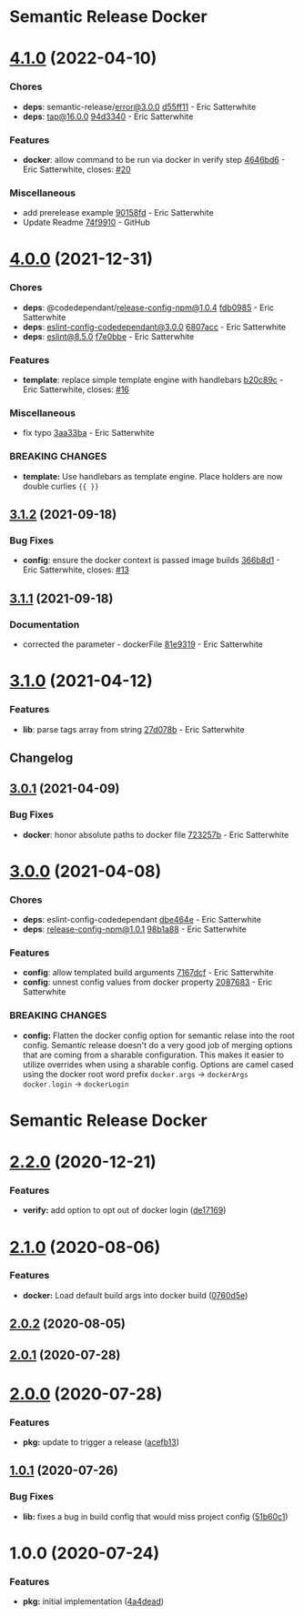 # Semantic Release Docker

# [4.1.0](https://github.com/esatterwhite/semantic-release-docker/compare/v4.0.0...v4.1.0) (2022-04-10)


### Chores

* **deps**: semantic-release/error@3.0.0 [d55ff11](https://github.com/esatterwhite/semantic-release-docker/commit/d55ff1108a0130ce10932e409683fb741fb315d3) - Eric Satterwhite
* **deps**: tap@16.0.0 [94d3340](https://github.com/esatterwhite/semantic-release-docker/commit/94d3340dba42ed702b71325ea5afc2f627df1fcc) - Eric Satterwhite


### Features

* **docker**: allow command to be run via docker in verify step [4646bd6](https://github.com/esatterwhite/semantic-release-docker/commit/4646bd681cb4d7ee4a48a9187fbe7dfe88686b78) - Eric Satterwhite, closes: [#20](https://github.com/esatterwhite/semantic-release-docker/issues/20)


### Miscellaneous

* add prerelease example [90158fd](https://github.com/esatterwhite/semantic-release-docker/commit/90158fdaa65b35a861ce40ca2c3a660f28446f72) - Eric Satterwhite
* Update Readme [74f9910](https://github.com/esatterwhite/semantic-release-docker/commit/74f99107723223a67009c96a762b200f8d25621d) - GitHub

# [4.0.0](https://github.com/esatterwhite/semantic-release-docker/compare/v3.1.2...v4.0.0) (2021-12-31)


### Chores

* **deps**: @codedependant/release-config-npm@1.0.4 [fdb0985](https://github.com/esatterwhite/semantic-release-docker/commit/fdb0985d346b1f74d61cf4d0ef238743e5f1d6f4) - Eric Satterwhite
* **deps**: eslint-config-codedependant@3.0.0 [6807acc](https://github.com/esatterwhite/semantic-release-docker/commit/6807accd81002e7bc86d79f260c19141f40363f6) - Eric Satterwhite
* **deps**: eslint@8.5.0 [f7e0bbe](https://github.com/esatterwhite/semantic-release-docker/commit/f7e0bbeb67156dedb0b3a8a2d0bad0d8828c7dde) - Eric Satterwhite


### Features

* **template**: replace simple template engine with handlebars [b20c89c](https://github.com/esatterwhite/semantic-release-docker/commit/b20c89ca979de7969028541b6a29ac9b867a06c3) - Eric Satterwhite, closes: [#16](https://github.com/esatterwhite/semantic-release-docker/issues/16)


### Miscellaneous

* fix typo [3aa33ba](https://github.com/esatterwhite/semantic-release-docker/commit/3aa33ba2fc003a9f88e6b1d4263999152a577eda) - Eric Satterwhite


### **BREAKING CHANGES**

* **template:** Use handlebars as template engine. Place holders are
now double curlies `{{ }}`

## [3.1.2](https://github.com/esatterwhite/semantic-release-docker/compare/v3.1.1...v3.1.2) (2021-09-18)


### Bug Fixes

* **config**: ensure the docker context is passed image builds [366b8d1](https://github.com/esatterwhite/semantic-release-docker/commit/366b8d1d1f90855a76cfdb78009ec4510ead769e) - Eric Satterwhite, closes: [#13](https://github.com/esatterwhite/semantic-release-docker/issues/13)

## [3.1.1](https://github.com/esatterwhite/semantic-release-docker/compare/v3.1.0...v3.1.1) (2021-09-18)


### Documentation

* corrected the parameter - dockerFile [81e9319](https://github.com/esatterwhite/semantic-release-docker/commit/81e9319e7dae9905cf098a5b2c3a9837d4f5d1d9) - Eric Satterwhite

# [3.1.0](https://github.com/esatterwhite/semantic-release-docker/compare/v3.0.1...v3.1.0) (2021-04-12)


### Features

* **lib**: parse tags array from string [27d078b](https://github.com/esatterwhite/semantic-release-docker/commit/27d078b2bbd1f8881f2a4c390b50ac6d384e40f4) - Eric Satterwhite

## Changelog

## [3.0.1](https://github.com/esatterwhite/semantic-release-docker/compare/v3.0.0...v3.0.1) (2021-04-09)


### Bug Fixes

* **docker**: honor absolute paths to docker file [723257b](https://github.com/esatterwhite/semantic-release-docker/commit/723257b705e83ed8d951673e5ab5f4ef7d75b437) - Eric Satterwhite

# [3.0.0](https://github.com/esatterwhite/semantic-release-docker/compare/v2.2.0...v3.0.0) (2021-04-08)


### Chores

* **deps**: eslint-config-codedependant [dbe464e](https://github.com/esatterwhite/semantic-release-docker/commit/dbe464ebf7ca571ffe0430f67085d30a291f828d) - Eric Satterwhite
* **deps**: release-config-npm@1.0.1 [98b1a88](https://github.com/esatterwhite/semantic-release-docker/commit/98b1a880ef213abb49af9f9bd5fcff6d13729c21) - Eric Satterwhite


### Features

* **config**: allow templated build arguments [7167dcf](https://github.com/esatterwhite/semantic-release-docker/commit/7167dcf9aba8f554e2ccb9d42209fce3ec86d3e3) - Eric Satterwhite
* **config**: unnest config values from docker property [2087683](https://github.com/esatterwhite/semantic-release-docker/commit/2087683edfaf66825544ba2eb95eb8c6be533658) - Eric Satterwhite


### **BREAKING CHANGES**

* **config:** Flatten the docker config option for semantic relase into the root
config. Semantic release doesn't do a very good job of merging options
that are coming from a sharable configuration. This makes it easier to
utilize overrides when using a sharable config. Options are camel cased
using the docker root word prefix
`docker.args` -> `dockerArgs`
`docker.login` -> `dockerLogin`

# Semantic Release Docker

# [2.2.0](https://github.com/esatterwhite/semantic-release-docker/compare/v2.1.0...v2.2.0) (2020-12-21)


### Features

* **verify:** add option to opt out of docker login ([de17169](https://github.com/esatterwhite/semantic-release-docker/commit/de17169897965d197ed51b0aeff2e06d29157c99))

# [2.1.0](https://github.com/esatterwhite/semantic-release-docker/compare/v2.0.2...v2.1.0) (2020-08-06)


### Features

* **docker:** Load default build args into docker build ([0760d5e](https://github.com/esatterwhite/semantic-release-docker/commit/0760d5e73560a4bddbadb5a849f7574522c503fc))

## [2.0.2](https://github.com/esatterwhite/semantic-release-docker/compare/v2.0.1...v2.0.2) (2020-08-05)

## [2.0.1](https://github.com/esatterwhite/semantic-release-docker/compare/v2.0.0...v2.0.1) (2020-07-28)

# [2.0.0](https://github.com/esatterwhite/semantic-release-docker/compare/v1.0.1...v2.0.0) (2020-07-28)


### Features

* **pkg:** update to trigger a release ([acefb13](https://github.com/esatterwhite/semantic-release-docker/commit/acefb13697ca64723efd90ea0c7f3b5e5a8a5106))

## [1.0.1](https://github.com/esatterwhite/semantic-release-docker/compare/v1.0.0...v1.0.1) (2020-07-26)


### Bug Fixes

* **lib:** fixes a bug in build config that would miss project config ([51b60c1](https://github.com/esatterwhite/semantic-release-docker/commit/51b60c12f8954c2cb59bb78a276529acc08fb8ea))

# 1.0.0 (2020-07-24)


### Features

* **pkg:** initial implementation ([4a4dead](https://github.com/esatterwhite/semantic-release-docker/commit/4a4dead685892ecf89e900f3b6f7979c69fc440e))
